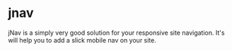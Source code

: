 # jnav
jNav is a simply very good solution for your responsive site navigation. It's will help you to add a slick mobile nav on your site.
